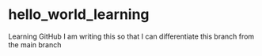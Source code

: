 # hello_world_learning
Learning GitHub 
I am writing this so that I can differentiate this branch from the main branch

